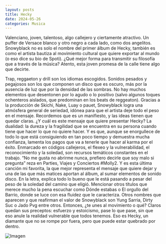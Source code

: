 ```yaml
---
layout: posts
title: Hecky
date: 2024-05-26
categories: Musica
---
```


Valenciano, joven, talentoso, algo callejero y ciertamente atractivo. Un puffer de Versace blanco y otro negro a cada lado, como dos angelitos. Snowyblack no es solo el nombre del primer álbum de Hecky, también es como el artista bautiza al movimiento cultural que quiere exportar al mundo (o eso dice su bio de Spoti). ¿Qué mejor forma para transmitir su filosofía que a través de la música? Atento, esta joven promesa de la calle tiene algo que decirte.

Trap, reggaeton y drill son los idiomas escogidos. Sonidos pesados y pegajosos son los que componen un disco que es oscuro, más por la ausencia de luz que por la densidad de las sombras. No hay muchos elementos que desentonen por lo agudo o lo positivo (salvo algunos toques ochenteros aislados, que predominan en los beats de reggeaton). Gracias a la producción de Skichi, Nake, Luay o pauet, Snowyblack logra una atmósfera general de seriedad, idónea para que el artista deje todo el peso en el mensaje. Recordemos que es un manifiesto, y las ideas tienen que quedar claras.
¿Y cuál es este mensaje que quiere presentar Hecky? La dualidad: la dureza y la fragilidad que se encuentra en su persona cuando tiene que hacer lo que no quiere hacer. Y es que, aunque se enorgullece de todo lo que está consiguiendo en tan poco tiempo y demuestra mucha confianza, lamenta los pagos que va a tenerle que hacer al karma por el éxito. Enmarcado en códigos callejeros, el flexeo y la vulnerabilidad, el reconocimiento y la soledad, son recursos temáticos constantes en el trabajo. “No me gusta no abrirme nunca, prefiero decirle que soy malo si pregunta” reza en Parties, Viajes y Conciertos #Molly2.
Y es esta última canción mi favorita, la que mejor representa el mensaje que quiere dejar y una de las que más matices aportan al álbum, al sumar elementos de sonido disco. En la letra, explica todo lo bueno que le está pasando a pesar del peso de la soledad del camino que eligió. Mencionar otros títulos que merece mucho la pena escuchar como Dónde estabas o El orgullo del Barrio, donde se luce con esa fluidez que le caracteriza. Otros nombres que aparecen y que reafirman el valor de Snowyblack son Yung Sarria, Dirty Suc o Jado Pvg entre otros.
Entonces, ¿te unes al movimiento o qué? Claros quedan sus preceptos: esfuerzo y estoicismo, pase lo que pase, sin que eso anule la realidad vulnerable que todos tenemos. Eso es Hecky, un diamante que no se rompe por fuera, pero que puede estar quebrado por dentro.

![Imagen](https://madshion.com/wp-content/uploads/2024/02/IMG_5139.webp)